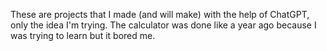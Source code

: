 These are projects that I made (and will make) with the help of ChatGPT, only the idea I'm trying.
The calculator was done like a year ago because I was trying to learn but it bored me. 
